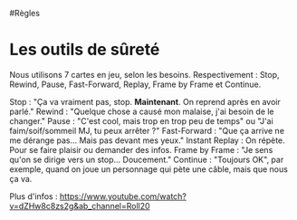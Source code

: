 #Règles 
# Les outils de sûreté
Nous utilisons 7 cartes en jeu, selon les besoins.
Respectivement : Stop, Rewind, Pause, Fast-Forward, Replay, Frame by Frame et Continue.

Stop : "Ça va vraiment pas, stop. **Maintenant**. On reprend après en avoir parlé."
Rewind : "Quelque chose a causé mon malaise, j'ai besoin de le changer."
Pause : "C'est cool, mais trop en trop peu de temps" ou "J'ai faim/soif/sommeil MJ, tu peux arrêter ?"
Fast-Forward : "Que ça arrive ne me dérange pas... Mais pas devant mes yeux."
Instant Replay : On répète. Pour se faire plaisir ou demander des infos.
Frame by Frame : "Je sens qu'on se dirige vers un stop... Doucement."
Continue : "Toujours OK", par exemple, quand on joue un personnage qui pète une câble, mais que nous ça va.

Plus d'infos : https://www.youtube.com/watch?v=dZHw8c8zs2g&ab_channel=Roll20